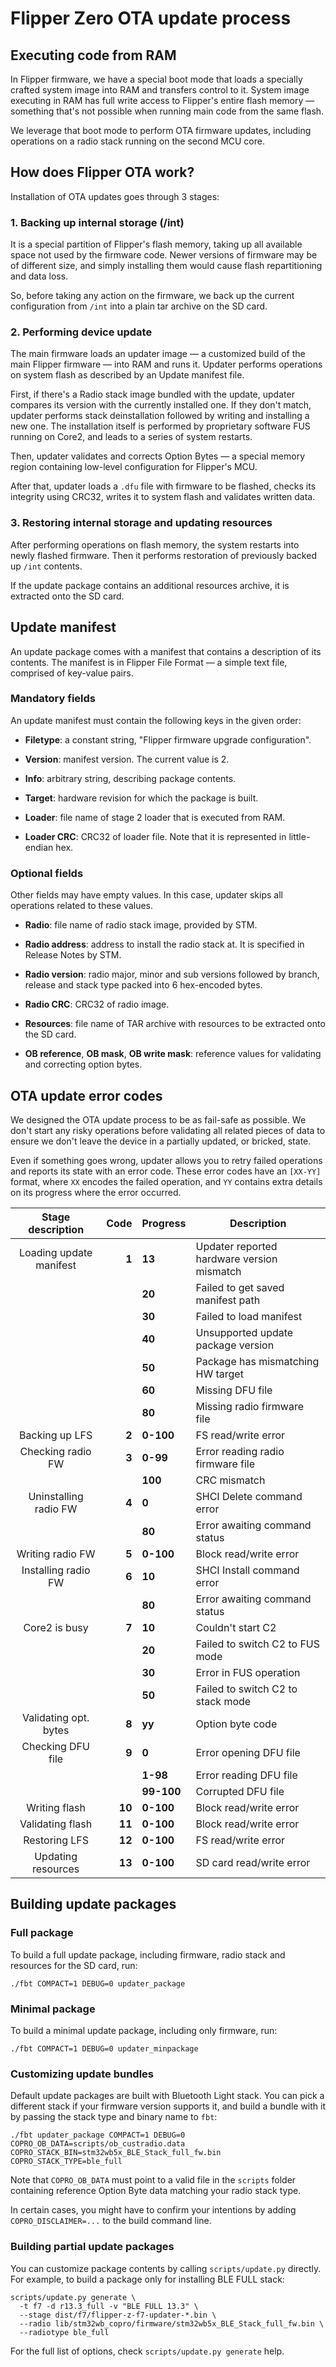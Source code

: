 # Flipper Zero OTA update process

## Executing code from RAM

In Flipper firmware, we have a special boot mode that loads a specially crafted system image into RAM and transfers control to it. System image executing in RAM has full write access to Flipper's entire flash memory — something that's not possible when running main code from the same flash.

We leverage that boot mode to perform OTA firmware updates, including operations on a radio stack running on the second MCU core.

## How does Flipper OTA work?

Installation of OTA updates goes through 3 stages:

### 1. Backing up internal storage (/int)

It is a special partition of Flipper's flash memory, taking up all available space not used by the firmware code. Newer versions of firmware may be of different size, and simply installing them would cause flash repartitioning and data loss.

So, before taking any action on the firmware, we back up the current configuration from `/int` into a plain tar archive on the SD card.

### 2. Performing device update

The main firmware loads an updater image — a customized build of the main Flipper firmware — into RAM and runs it. Updater performs operations on system flash as described by an Update manifest file.

First, if there's a Radio stack image bundled with the update, updater compares its version with the currently installed one. If they don't match, updater performs stack deinstallation followed by writing and installing a new one. The installation itself is performed by proprietary software FUS running on Core2, and leads to a series of system restarts.

Then, updater validates and corrects Option Bytes — a special memory region containing low-level configuration for Flipper's MCU.

After that, updater loads a `.dfu` file with firmware to be flashed, checks its integrity using CRC32, writes it to system flash and validates written data.

### 3. Restoring internal storage and updating resources

After performing operations on flash memory, the system restarts into newly flashed firmware. Then it performs restoration of previously backed up `/int` contents.

If the update package contains an additional resources archive, it is extracted onto the SD card.

## Update manifest

An update package comes with a manifest that contains a description of its contents. The manifest is in Flipper File Format — a simple text file, comprised of key-value pairs.

### Mandatory fields

An update manifest must contain the following keys in the given order:

- **Filetype**: a constant string, "Flipper firmware upgrade configuration".

- **Version**: manifest version. The current value is 2.

- **Info**: arbitrary string, describing package contents.

- **Target**: hardware revision for which the package is built.

- **Loader**: file name of stage 2 loader that is executed from RAM.

- **Loader CRC**: CRC32 of loader file. Note that it is represented in little-endian hex.

### Optional fields

Other fields may have empty values. In this case, updater skips all operations related to these values.

- **Radio**: file name of radio stack image, provided by STM.

- **Radio address**: address to install the radio stack at. It is specified in Release Notes by STM.

- **Radio version**: radio major, minor and sub versions followed by branch, release and stack type packed into 6 hex-encoded bytes.

- **Radio CRC**: CRC32 of radio image.

- **Resources**: file name of TAR archive with resources to be extracted onto the SD card.

- **OB reference**, **OB mask**, **OB write mask**: reference values for validating and correcting option bytes.

## OTA update error codes

We designed the OTA update process to be as fail-safe as possible. We don't start any risky operations before validating all related pieces of data to ensure we don't leave the device in a partially updated, or bricked, state.

Even if something goes wrong, updater allows you to retry failed operations and reports its state with an error code. These error codes have an `[XX-YY]` format, where `XX` encodes the failed operation, and `YY` contains extra details on its progress where the error occurred.

|    Stage description    |   Code | Progress   | Description                                |
| :---------------------: | -----: | ---------- | ------------------------------------------ |
| Loading update manifest |  **1** | **13**     | Updater reported hardware version mismatch |
|                         |        | **20**     | Failed to get saved manifest path          |
|                         |        | **30**     | Failed to load manifest                    |
|                         |        | **40**     | Unsupported update package version         |
|                         |        | **50**     | Package has mismatching HW target          |
|                         |        | **60**     | Missing DFU file                           |
|                         |        | **80**     | Missing radio firmware file                |
|     Backing up LFS      |  **2** | **0-100**  | FS read/write error                        |
|    Checking radio FW    |  **3** | **0-99**   | Error reading radio firmware file          |
|                         |        | **100**    | CRC mismatch                               |
|  Uninstalling radio FW  |  **4** | **0**      | SHCI Delete command error                  |
|                         |        | **80**     | Error awaiting command status              |
|    Writing radio FW     |  **5** | **0-100**  | Block read/write error                     |
|   Installing radio FW   |  **6** | **10**     | SHCI Install command error                 |
|                         |        | **80**     | Error awaiting command status              |
|      Core2 is busy      |  **7** | **10**     | Couldn't start C2                          |
|                         |        | **20**     | Failed to switch C2 to FUS mode            |
|                         |        | **30**     | Error in FUS operation                     |
|                         |        | **50**     | Failed to switch C2 to stack mode          |
|  Validating opt. bytes  |  **8** | **yy**     | Option byte code                           |
|    Checking DFU file    |  **9** | **0**      | Error opening DFU file                     |
|                         |        | **1-98**   | Error reading DFU file                     |
|                         |        | **99-100** | Corrupted DFU file                         |
|      Writing flash      | **10** | **0-100**  | Block read/write error                     |
|    Validating flash     | **11** | **0-100**  | Block read/write error                     |
|      Restoring LFS      | **12** | **0-100**  | FS read/write error                        |
|   Updating resources    | **13** | **0-100**  | SD card read/write error                   |

## Building update packages

### Full package

To build a full update package, including firmware, radio stack and resources for the SD card, run:

`./fbt COMPACT=1 DEBUG=0 updater_package`

### Minimal package

To build a minimal update package, including only firmware, run:

`./fbt COMPACT=1 DEBUG=0 updater_minpackage`

### Customizing update bundles

Default update packages are built with Bluetooth Light stack.
You can pick a different stack if your firmware version supports it, and build a bundle with it by passing the stack type and binary name to `fbt`:

`./fbt updater_package COMPACT=1 DEBUG=0 COPRO_OB_DATA=scripts/ob_custradio.data COPRO_STACK_BIN=stm32wb5x_BLE_Stack_full_fw.bin COPRO_STACK_TYPE=ble_full`

Note that `COPRO_OB_DATA` must point to a valid file in the `scripts` folder containing reference Option Byte data matching your radio stack type.

In certain cases, you might have to confirm your intentions by adding `COPRO_DISCLAIMER=...` to the build command line.

### Building partial update packages

You can customize package contents by calling `scripts/update.py` directly.
For example, to build a package only for installing BLE FULL stack:

```shell
scripts/update.py generate \
  -t f7 -d r13.3_full -v "BLE FULL 13.3" \
  --stage dist/f7/flipper-z-f7-updater-*.bin \
  --radio lib/stm32wb_copro/firmware/stm32wb5x_BLE_Stack_full_fw.bin \
  --radiotype ble_full
```

For the full list of options, check `scripts/update.py generate` help.
